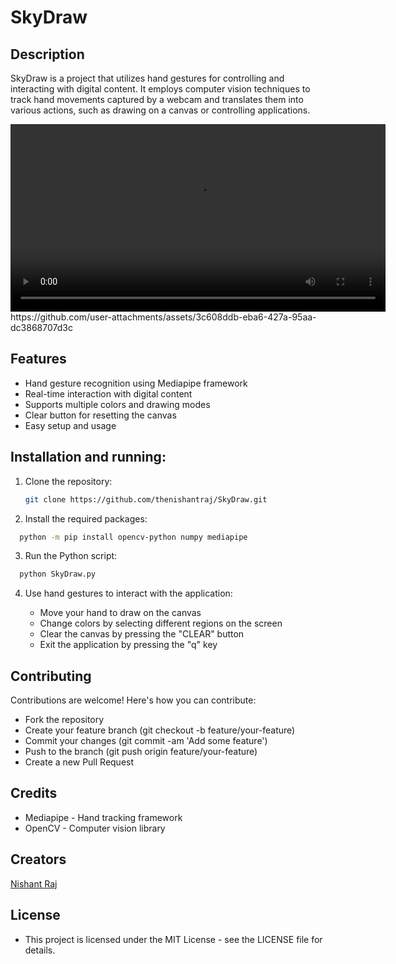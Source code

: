 # SkyDraw

## Description

SkyDraw is a project that utilizes hand gestures for controlling and interacting with digital content. It employs computer vision techniques to track hand movements captured by a webcam and translates them into various actions, such as drawing on a canvas or controlling applications.

<video src="https://github.com/user-attachments/assets/3c608ddb-eba6-427a-95aa-dc3868707d3c" controls width="600">
    Your browser does not support the video tag.
</video>
https://github.com/user-attachments/assets/3c608ddb-eba6-427a-95aa-dc3868707d3c




## Features

- Hand gesture recognition using Mediapipe framework
- Real-time interaction with digital content
- Supports multiple colors and drawing modes
- Clear button for resetting the canvas
- Easy setup and usage

## Installation and running:

1. Clone the repository:

   ```bash
   git clone https://github.com/thenishantraj/SkyDraw.git
   ```

2. Install the required packages:

```bash
  python -m pip install opencv-python numpy mediapipe
```

3. Run the Python script:

```bash
  python SkyDraw.py
```

4. Use hand gestures to interact with the application:

   - Move your hand to draw on the canvas
   - Change colors by selecting different regions on the screen
   - Clear the canvas by pressing the "CLEAR" button
   - Exit the application by pressing the "q" key

## Contributing

Contributions are welcome! Here's how you can contribute:

- Fork the repository
- Create your feature branch (git checkout -b feature/your-feature)
- Commit your changes (git commit -am 'Add some feature')
- Push to the branch (git push origin feature/your-feature)
- Create a new Pull Request

## Credits

- Mediapipe - Hand tracking framework
- OpenCV - Computer vision library

## Creators

[Nishant Raj](https://www.linkedin.com/in/the-nishant-raj-82972b208/)

## License

- This project is licensed under the MIT License - see the LICENSE file for details.
